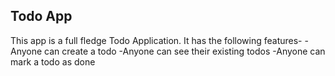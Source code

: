 ## Todo App
This app is a full fledge Todo Application.
It has the following features-
-Anyone can create a todo
-Anyone can see their existing todos
-Anyone can mark a todo as done